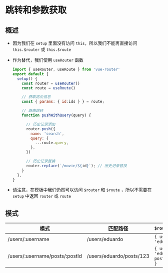 # 跳转和参数获取

## 概述

+ 因为我们在 `setup` 里面没有访问 `this`，所以我们不能再直接访问 `this.$router` 或 `this.$route`

+ 作为替代，我们使用 `useRouter` 函数

  ```js
  import { useRouter, useRoute } from 'vue-router'
  export default {
    setup() {
      const router = useRouter()
      const route = useRoute()

      // 获取路由信息
      const { params: { id:ids } } = route;

      // 路由跳转
      function pushWithQuery(query) {

        // 历史记录添加
        router.push({
          name: 'search',
          query: {
            ...route.query,
          },
        })

        // 历史记录替换
        router.replace(`/movie/${id}`); // 历史记录替换
      }
    },
  }
  ```

+ 请注意，在模板中我们仍然可以访问 `$router` 和 `$route` ，所以不需要在 `setup` 中返回 `router` 或 `route`

## 模式

| 模式                             | 匹配路径                     | `$route.params`                          |
| ------------------------------ | ------------------------ | ---------------------------------------- |
| /users/:username               | /users/eduardo           | `{ username: 'eduardo' }`                |
| /users/:username/posts/:postId | /users/eduardo/posts/123 | `{ username: 'eduardo', postId: '123' }` |
